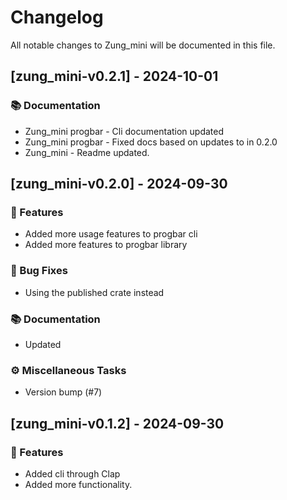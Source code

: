 # Changelog

All notable changes to Zung_mini will be documented in this file.

## [zung_mini-v0.2.1] - 2024-10-01

### 📚 Documentation

- Zung_mini progbar - Cli documentation updated
- Zung_mini progbar - Fixed docs based on updates to in 0.2.0
- Zung_mini - Readme updated.

## [zung_mini-v0.2.0] - 2024-09-30

### 🚀 Features

- Added more usage features to progbar cli
- Added more features to progbar library

### 🐛 Bug Fixes

- Using the published crate instead

### 📚 Documentation

- Updated

### ⚙️ Miscellaneous Tasks

- Version bump (#7)

## [zung_mini-v0.1.2] - 2024-09-30

### 🚀 Features

- Added cli through Clap
- Added more functionality.

<!-- generated by git-cliff -->
